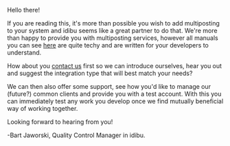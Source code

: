 Hello there!

If you are reading this, it's more than possible you wish to add multiposting to your system and idibu seems like a great partner to do that.
We're more than happy to provide you with multiposting services, however all manuals you can see <a href="https://github.com/oneworldmarket/idibu-api/blob/master/README.md">here</a> are quite techy and are written for your developers to understand.

How about you <a href="mailto:good@idibu.com">contact us</a> first so we can introduce ourselves, hear you out and suggest the integration type that will best match your needs? 

We can then also offer some support, see how you'd like to manage our (future?) common clients and provide you with a test account. With this you can immediately test any work you develop once we find mutually beneficial way of working together.

Looking forward to hearing from you!

-Bart Jaworski, Quality Control Manager in idibu.
